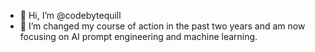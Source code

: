 - 👋 Hi, I’m @codebytequill
- 🌱 I’m changed my course of action in the past two years and am now focusing on AI prompt engineering and machine learning.

<!---
codebytequill/codebytequill is a ✨ special ✨ repository because its `README.md` (this file) appears on your GitHub profile.
You can click the Preview link to take a look at your changes.
--->
